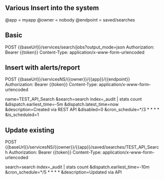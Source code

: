 ## Various Insert into the system

@app =  myapp
@owner = nobody
@endpoint = saved/searches

## Basic
POST {{baseUrl}}/services/search/jobs?output_mode=json
Authorization: Bearer {{token}}
Content-Type: application/x-www-form-urlencoded


## Insert with alerts/report
POST {{baseUrl}}/servicesNS/{{owner}}/{{app}}/{{endpoint}}
Authorization: Bearer {{token}}
Content-Type: application/x-www-form-urlencoded

name=TEST_API_Search
&search=search index=_audit | stats count
&dispatch.earliest_time=-5m
&dispatch.latest_time=now
&description=Created via REST API
&disabled=0
&cron_schedule=*/3 * * * *
&is_scheduled=1


## Update existing
POST {{baseUrl}}/servicesNS/{{owner}}/{{app}}/saved/searches/TEST_API_Search
Authorization: Bearer {{token}}
Content-Type: application/x-www-form-urlencoded

search=search index=_audit | stats count
&dispatch.earliest_time=-10m
&cron_schedule=*/5 * * * *
&description=Updated via API
